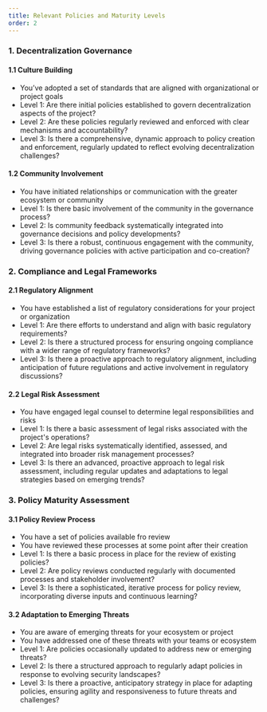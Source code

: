 ```yaml
---
title: Relevant Policies and Maturity Levels
order: 2
---
```


### 1. Decentralization Governance

#### 1.1 Culture Building

- You’ve adopted a set of standards that are aligned with organizational or project goals
- Level 1: Are there initial policies established to govern decentralization aspects of the project?
- Level 2: Are these policies regularly reviewed and enforced with clear mechanisms and accountability?
- Level 3: Is there a comprehensive, dynamic approach to policy creation and enforcement, regularly updated to reflect evolving decentralization challenges?

#### 1.2 Community Involvement

- You have initiated relationships or communication with the greater ecosystem or community
- Level 1: Is there basic involvement of the community in the governance process?
- Level 2: Is community feedback systematically integrated into governance decisions and policy developments?
- Level 3: Is there a robust, continuous engagement with the community, driving governance policies with active participation and co-creation?

### 2. Compliance and Legal Frameworks

#### 2.1 Regulatory Alignment

- You have established a list of regulatory considerations for your project or organization
- Level 1: Are there efforts to understand and align with basic regulatory requirements?
- Level 2: Is there a structured process for ensuring ongoing compliance with a wider range of regulatory frameworks?
- Level 3: Is there a proactive approach to regulatory alignment, including anticipation of future regulations and active involvement in regulatory discussions?

#### 2.2 Legal Risk Assessment

- You have engaged legal counsel to determine legal responsibilities and risks
- Level 1: Is there a basic assessment of legal risks associated with the project's operations?
- Level 2: Are legal risks systematically identified, assessed, and integrated into broader risk management processes?
- Level 3: Is there an advanced, proactive approach to legal risk assessment, including regular updates and adaptations to legal strategies based on emerging trends?

### 3. Policy Maturity Assessment

#### 3.1 Policy Review Process

- You have a set of policies available fro review
- You have reviewed these processes at some point after their creation
- Level 1: Is there a basic process in place for the review of existing policies?
- Level 2: Are policy reviews conducted regularly with documented processes and stakeholder involvement?
- Level 3: Is there a sophisticated, iterative process for policy review, incorporating diverse inputs and continuous learning?

#### 3.2 Adaptation to Emerging Threats

- You are aware of emerging threats for your ecosystem or project
- You have addressed one of these threats with your teams or ecosystem
- Level 1: Are policies occasionally updated to address new or emerging threats?
- Level 2: Is there a structured approach to regularly adapt policies in response to evolving security landscapes?
- Level 3: Is there a proactive, anticipatory strategy in place for adapting policies, ensuring agility and responsiveness to future threats and challenges?
